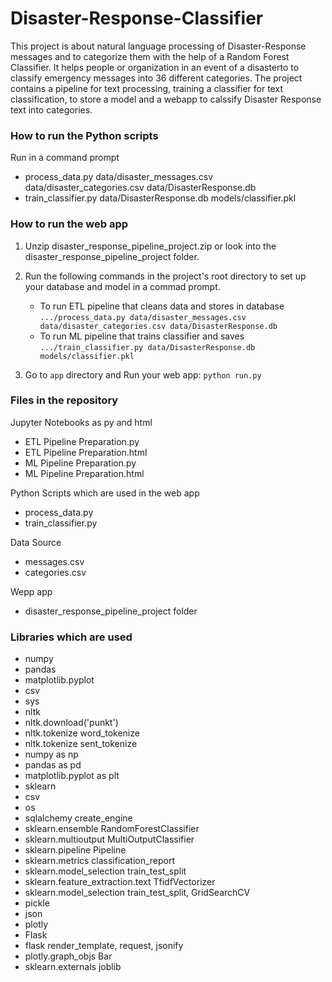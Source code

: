 # Disaster-Response-Classifier
This project is about natural language processing of Disaster-Response messages and to categorize them with the help of a Random Forest Classifier. It helps people or organization in an event of a disasterto to classify emergency messages into 36 different categories. The project contains a pipeline for text processing, training a classifier for text classification, to store a model and a webapp to calssify Disaster Response text into categories.

### How to run the Python scripts
 Run in a command prompt 
- process_data.py data/disaster_messages.csv data/disaster_categories.csv data/DisasterResponse.db
- train_classifier.py data/DisasterResponse.db models/classifier.pkl

### How to run the web app 
1. Unzip disaster_response_pipeline_project.zip or look into the disaster_response_pipeline_project folder.
2. Run the following commands in the project's root directory to set up your database and model in a commad prompt.

    - To run ETL pipeline that cleans data and stores in database
        `.../process_data.py data/disaster_messages.csv data/disaster_categories.csv data/DisasterResponse.db`
    - To run ML pipeline that trains classifier and saves
        `.../train_classifier.py data/DisasterResponse.db models/classifier.pkl`

3. Go to `app` directory and Run your web app: `python run.py`


### Files in the repository

Jupyter Notebooks as py and html
- ETL Pipeline Preparation.py
- ETL Pipeline Preparation.html
- ML Pipeline Preparation.py
- ML Pipeline Preparation.html

Python Scripts which are used in the web app
- process_data.py
- train_classifier.py

Data Source
- messages.csv
- categories.csv

Wepp app 
- disaster_response_pipeline_project folder



### Libraries which are used
- numpy 
- pandas
- matplotlib.pyplot 
- csv
- sys
- nltk
- nltk.download('punkt')
- nltk.tokenize word_tokenize
- nltk.tokenize sent_tokenize
- numpy as np
- pandas as pd
- matplotlib.pyplot as plt
- sklearn
- csv
- os
- sqlalchemy  create_engine
- sklearn.ensemble RandomForestClassifier
- sklearn.multioutput MultiOutputClassifier
- sklearn.pipeline Pipeline
- sklearn.metrics classification_report
- sklearn.model_selection train_test_split
- sklearn.feature_extraction.text TfidfVectorizer
- sklearn.model_selection train_test_split, GridSearchCV
- pickle
- json
- plotly
- Flask
- flask render_template, request, jsonify
- plotly.graph_objs Bar
- sklearn.externals joblib

